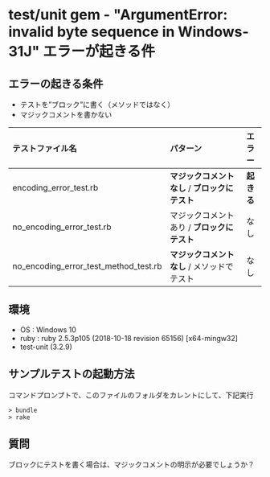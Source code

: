 # test/unit gem - "ArgumentError: invalid byte sequence in Windows-31J" エラーが起きる件

## エラーの起きる条件

* テストを”ブロック”に書く（メソッドではなく）
* マジックコメントを書かない

|テストファイル名| パターン|エラー|
|:--|:--|:----:|
|encoding_error_test.rb| __マジックコメントなし__ / __ブロックにテスト__ |__起きる__|
|no_encoding_error_test.rb| マジックコメントあり / __ブロックにテスト__ |なし|
|no_encoding_error_test_method_test.rb| __マジックコメントなし__ / メソッドでテスト |なし|


## 環境

* OS : Windows 10
* ruby : ruby 2.5.3p105 (2018-10-18 revision 65156) [x64-mingw32]
* test-unit (3.2.9)


## サンプルテストの起動方法

コマンドプロンプトで、このファイルのフォルダをカレントにして、下記実行


```
> bundle
> rake
```

## 質問

ブロックにテストを書く場合は、マジックコメントの明示が必要でしょうか？